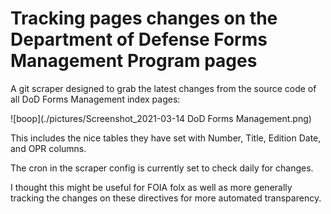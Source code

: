 # Tracking pages changes on the Department of Defense Forms Management Program pages

A git scraper designed to grab the latest changes from the source code of all DoD Forms Management index pages:

![boop](./pictures/Screenshot_2021-03-14 DoD Forms Management.png)

This includes the nice tables they have set with Number, Title, Edition Date, and OPR columns.

The cron in the scraper config is currently set to check daily for changes.

I thought this might be useful for FOIA folx as well as more generally tracking the changes on these directives for more automated transparency.
